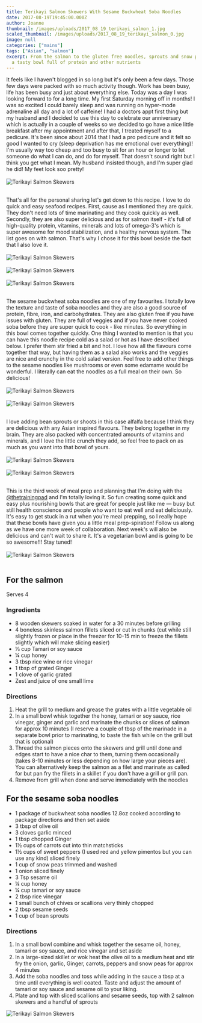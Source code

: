 ```yaml
---
title: Terikayi Salmon Skewers With Sesame Buckwheat Soba Noodles
date: 2017-08-19T19:45:00.000Z
author: Joanne
thumbnail: /images/uploads/2017_08_19_terikayi_salmon_1.jpg
scaled_thumbnail: /images/uploads/2017_08_19_terikayi_salmon_0.jpg
image: null
categories: ["mains"]
tags: ["Asian", "salmon"]
excerpt: From the salmon to the gluten free noodles, sprouts and snow peas, this is
  a tasty bowl full of protein and other nutrients
---
```


It feels like I haven't blogged in so long but it's only been a few days.  Those few days were packed with so much activity though.  Work has been busy, life has been busy and just about everything else.  Today was a day I was looking forward to for a long time.  My first Saturday morning off in months! I was so excited I could barely sleep and was running on hyper-mode adrenaline all day and a lot of caffeine!  I had a doctors appt first thing but my husband and I decided to use this day to celebrate our anniversary which is actually in a couple of weeks so we decided to go have a nice little breakfast after my appointment and after that, I treated myself to a pedicure.  It's been since about 2014 that I had a pro pedicure and it felt so good I wanted to cry (sleep deprivation has me emotional over everything)! I'm usually way too cheap and too busy to sit for an hour or longer to let someone do what I can do, and do for myself.  That doesn't sound right but I think you get what I mean. My husband insisted though, and I'm super glad he did! My feet look soo pretty!
<br>
<br>
![Terikayi Salmon Skewers](/images/uploads/2017_08_19_terikayi_salmon_2.jpg)
<br>
<br>

That's all for the personal sharing let's get down to this recipe.  I love to do quick and easy seafood recipes.  First, cause as I mentioned they are quick. They don't need lots of time marinating and they cook quickly as well. Secondly, they are also super delicious and as for salmon itself - it's full of high-quality protein, vitamins, minerals and lots of omega-3's which is super awesome for mood stabilization, and a healthy nervous system. The list goes on with salmon.  That's why I chose it for this bowl beside the fact that I also love it.
<br>
<br>
![Terikayi Salmon Skewers](/images/uploads/2017_08_19_terikayi_salmon_3.jpg)
<br>
<br>
![Terikayi Salmon Skewers](/images/uploads/2017_08_19_terikayi_salmon_4.jpg)
<br>
<br>
![Terikayi Salmon Skewers](/images/uploads/2017_08_19_terikayi_salmon_5.jpg)
<br>
<br>

The sesame buckwheat soba noodles are one of my favourites. I totally love the texture and taste of soba noodles and they are also a good source of protein, fibre, iron, and carbohydrates. They are also gluten free if you have issues with gluten. They are full of veggies and if you have never cooked soba before they are super quick to cook - like minutes. So everything in this bowl comes together quickly. One thing I wanted to mention is that you can have this noodle recipe cold as a salad or hot as I have described below. I prefer them stir fried a bit and hot. I love how all the flavours come together that way, but having them as a salad also works and the veggies are nice and crunchy in the cold salad version. Feel free to add other things to the sesame noodles like mushrooms or even some edamame would be wonderful.  I literally can eat the noodles as a full meal on their own. So delicious!
<br>
<br>
![Terikayi Salmon Skewers](/images/uploads/2017_08_19_terikayi_salmon_6.jpg)
<br>
<br>
![Terikayi Salmon Skewers](/images/uploads/2017_08_19_terikayi_salmon_7.jpg)
<br>
<br>

I love adding bean sprouts or shoots in this case alfalfa because I think they are delicious with any Asian inspired flavours.  They belong together in my brain.  They are also packed with concentrated amounts of vitamins and minerals, and I love the little crunch they add, so feel free to pack on as much as you want into that bowl of yours.
<br>
<br>
![Terikayi Salmon Skewers](/images/uploads/2017_08_19_terikayi_salmon_8.jpg)
<br>
<br>
![Terikayi Salmon Skewers](/images/uploads/2017_08_19_terikayi_salmon_9.jpg)
<br>
<br>

This is the third week of meal prep and planning that I'm doing with the [@thetrainingpad](https://www.instagram.com/trainingpad) and I'm totally loving it.  So fun creating some quick and easy plus nourishing bowls that are great for people just like me &mdash; busy but still health conscience and people who want to eat well and eat deliciously.  It's easy to get stuck in a rut when you're meal prepping, so I really hope that these bowls have given you a little meal prep-spiration! Follow us along as we have one more week of collaboration. Next week's will also be delicious and can't wait to share it. It's a vegetarian bowl and is going to be so awesome!!! Stay tuned!
<br>
<br>
![Terikayi Salmon Skewers](/images/uploads/2017_08_19_terikayi_salmon_10.jpg)
<br>
<br>

## For the salmon

Serves 4
<br>

### Ingredients

* 8 wooden skewers soaked in water for a 30 minutes before grilling
* 4 boneless skinless salmon fillets sliced or cut in chunks (cut while still slightly frozen or place in the freezer for 10-15 min to freeze the fillets slightly which will make slicing easier)
* ⅓ cup Tamari or soy sauce
* ¼ cup honey
* 3 tbsp rice wine or rice vinegar
* 1 tbsp of grated Ginger
* 1 clove of garlic grated
* Zest and juice of one small lime

### Directions

1. Heat the grill to medium and grease the grates with a little vegetable oil
2. In a small bowl whisk together the honey, tamari or soy sauce, rice vinegar, ginger and garlic and marinate the chunks or slices of salmon for approx 10 minutes (I reserve a couple of tbsp of the marinade in a separate bowl prior to marinating, to baste the fish while on the grill but that is optional)
3. Thread the salmon pieces onto the skewers and grill until done and edges start to have a nice char to them, turning them occasionally (takes 8-10 minutes or less depending on how large your pieces are).  You can alternatively keep the salmon as a filet and marinate as called for but pan fry the fillets in a skillet if you don't have a grill or grill pan.
4. Remove from grill when done and serve immediately with the noodles

## For the sesame soba noodles

* 1 package of buckwheat soba noodles 12.8oz cooked according to package directions and then set aside
* 3 tbsp of olive oil
* 3 cloves garlic minced
* 1 tbsp chopped Ginger
* 1½ cups of carrots cut into thin matchsticks
* 1½ cups of sweet peppers (I used red and yellow pimentos but you can use any kind) sliced finely
* 1 cup of snow peas trimmed and washed
* 1 onion sliced finely
* 3 Tsp​ sesame oil
* &frac14; cup honey
* ¼ cup tamari or soy sauce
* 2 tbsp rice vinegar
* 1 small bunch of chives or scallions very thinly chopped
* 2 tbsp sesame seeds
* 1 cup of bean sprouts

### Directions

1. In a small bowl combine and whisk together the sesame oil, honey, tamari or soy sauce, and rice vinegar and set aside
2. In a large-sized​ skillet or wok heat the olive oil to a medium heat and stir fry the onion, garlic, Ginger, carrots, peppers and snow peas for approx 4 minutes
3. Add the soba noodles and toss while adding in the sauce a tbsp at a time until everything is well coated. Taste and adjust the ​amount of tamari or soy sauce and sesame oil to your liking.
4. Plate and top with sliced scallions and sesame seeds, top with 2 salmon skewers and a handful of sprouts  

![Terikayi Salmon Skewers](/images/uploads/2017_08_19_terikayi_salmon_11.jpg)
